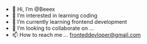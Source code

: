 - 👋 Hi, I’m @Beeex
- 👀 I’m interested in learning coding
- 🌱 I’m currently learning frontend development
- 💞️ I’m looking to collaborate on ...
- 📫 How to reach me ... fronteddevloper@gmail.com


<!---
Beeex/Beeex is a ✨ special ✨ repository because its `README.md` (this file) appears on your GitHub profile.
You can click the Preview link to take a look at your changes.
--->
